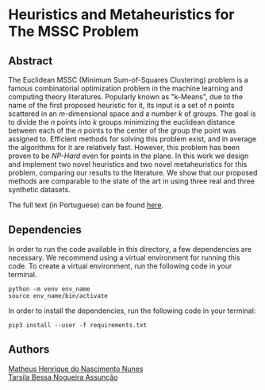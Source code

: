 # Heuristics and Metaheuristics for The MSSC Problem  

## Abstract  

The Euclidean MSSC (Minimum Sum-of-Squares Clustering) problem is a famous combinatorial optimization problem in the machine learning and computing theory literatures. Popularly known as "k-Means", due to the name of the first proposed heuristic for it, its input is a set of _n_ points scattered in an _m_-dimensional space and a number _k_ of groups. The goal is to divide the _n_ points into _k_ groups minimizing the euclidean distance between each of the _n_ points to the center of the group the point was assigned to. Efficient methods for solving this problem exist, and in average the algorithms for it are relatively fast. However, this problem has been proven to be _NP-Hard_ even for points in the plane. In this work we design and implement two novel heuristics and two novel metaheuristics for this problem, comparing our results to the literature. We show that our proposed methods are comparable to the state of the art in using three real and three synthetic datasets.  

The full text (in Portuguese) can be found [here](HeM_Projeto_Final.pdf).

## Dependencies  

In order to run the code available in this directory, a few dependencies are necessary. We recommend using a virtual environment for running this code. To create a virtual environment, run the following code in your terminal.  


```{bash}  
python -m venv env_name
source env_name/bin/activate
```  


In order to install the dependencies, run the following code in your terminal:  

```{bash}  
pip3 install --user -f requirements.txt  
```  

## Authors  

[Matheus Henrique do Nascimento Nunes](https://github.com/mhnnunes)  
[Tarsila Bessa Nogueira Assunção](https://github.com/tarsilab)  
